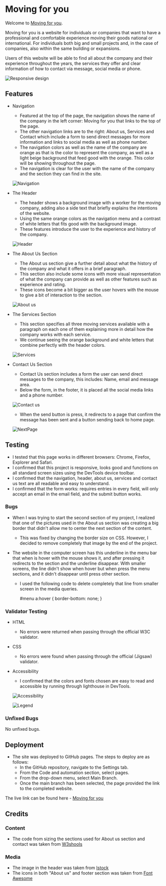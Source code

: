 # Moving for you 

Welcome to [Moving for you](https://saracandela.github.io/moving-for-you/).

Moving for you is a website for individuals or companies that want to have a professional and comfortable experience moving their goods national or international. For individuals both big and small projects and, in the case of companies, also within the same building or expansions. 

Users of this website will be able to find all about the company and their experience throughout the years, the services they offer and clear information of how to contact via message, social media or phone. 

![Responsive design](/assets/images/responsive-design.jpg)

## Features

* Navigation
    * Featured at the top of the page, the navigation shows the name of the company in the left corner: Moving for you that links to the top of the page.  
    * The other navigation links are to the right: About us, Services and Contact which include a form to send direct messages for more information and links to social media as well as phone number. 
    * The navigation colors as well as the name of the company are orange as that is the color to represent the company, as well as a light beige background that feed good with the orange. This color will be showing throughout the page.
    * The navigation is clear for the user with the name of the company and the section they can find in the site.  

    ![Navigation](/assets/images/moving-for-you-navigation.JPG)


* The Header
   * The header shows a background image with a worker for the moving company, adding also a side text that briefly explains the intentions of the website.
   * Using the same orange colors as the navigation menu and a contrast of white letters that fits good with the background image. 
   * These features introduce the user to the experience and history of the company. 

    ![Header](/assets/images/header.JPG)

* The About Us Section
   * The About us section give a further detail about what the history of the company and what it offers in a brief paragraph.
   * This section also include some icons with more visual representation of what the company can provide as well as other features such as experience and rating. 
   * These icons become a bit bigger as the user hovers with the mouse to give a bit of interaction to the section. 

    ![About us](/assets/images/about-us.JPG)

* The Services Section
   * This section specifies all three moving services available with a paragraph on each one of them explaining more in detail how the company works with each service. 
   * We continue seeing the orange background and white letters that combine perfectly with the header colors. 

   ![Services](/assets/images/services.JPG)

* Contact Us Section
   * Contact Us section includes a form the user can send direct messages to the company, this includes: Name, email and message area. 
   * Below the form, in the footer, it is placed all the social media links and a phone number. 

   ![Contact us](/assets/images/contact-us.JPG)

   * When the send button is press, it redirects to a page that confirm the message has been sent and a button sending back to home page.

   ![NextPage](/assets/images/nextpage.JPG) 

 ## Testing

* I tested that this page works in different browsers: Chrome, Firefox, Explorer and Safari. 
* I confirmed that this project is responsive, looks good and functions on all standard screen sizes using the DevTools device toolbar. 
* I confirmed that the navigation, header, about us, services and contact us text are all readable and easy to understand. 
* I confirmed that the form works: requires entries in every field, will only accept an email in the email field, and the submit button works. 

### Bugs
* When I was trying to start the second section of my project, I realized that one of the pictures used in the About us section was creating a big border that didn't allow me to center the next section of the content. 
    * This was fixed by changing the border size on CSS. However, I decided to remove completely that image by the end of the project.

* The website in the computer screen has this underline in the menu bar that when is hover with the mouse shows it, and after pressing it redirects to the section and the underline disappear. With smaller screens, the line didn't show when hover but when press the menu sections, and it didn't disappear until press other section. 
    * I used the following code to delete completely that line from smaller screen in the media queries.
       
        #menu a:hover {
        border-bottom: none;
    }
 

### Validator Testing 

* HTML
    * No errors were returned when passing through the official W3C validator. 
* CSS
    * No errors were found when passing through the official (Jigsaw) validator. 
* Accessibility 
   * I confirmed that the colors and fonts chosen are easy to read and accessible by running through lighthouse in DevTools. 

   
   ![Accessibility](/assets/images/accessibility.JPG) 

    ![Legend](/assets/images/legend.JPG) 


### Unfixed Bugs

No unfixed bugs.
    
## Deployment 

* The site was deployed to GitHub pages. The steps to deploy are as follows:
    * In the GitHub repository, navigate to the Settings tab.
    * From the Code and automation section, select pages.
    * From the drop-down menu, select Main Branch.
    * Once the main branch has been selected, the page provided the link to the completed website. 

The live link can be found here - [Moving for you](https://saracandela.github.io/moving-for-you/)

## Credits

### Content 

 * The code from sizing the sections used for About us section and contact was taken from [W3shools](https://w3schools.com)

### Media

* The image in the header was taken from [Istock](https://www.istockphoto.com/)
* The icons in both "About us" and footer section was taken from [Font Awesome](https://fontawesome.com/icons)



